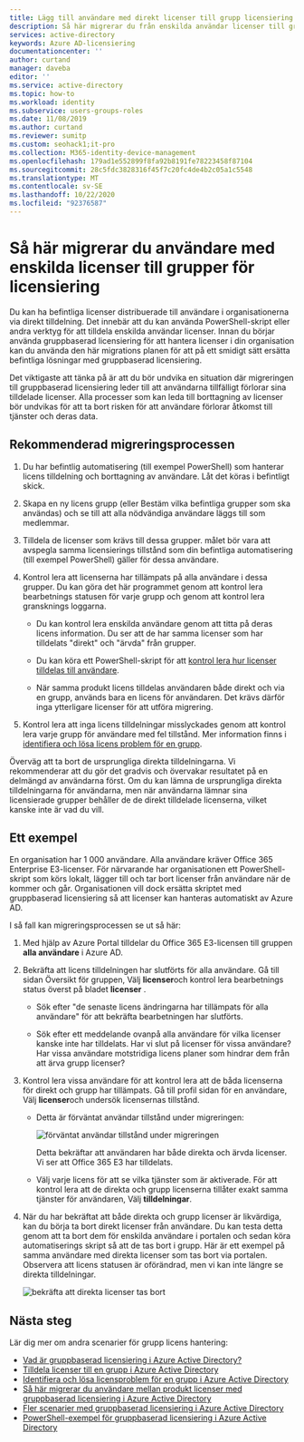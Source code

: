 ```yaml
---
title: Lägg till användare med direkt licenser till grupp licensiering – Azure AD | Microsoft Docs
description: Så här migrerar du från enskilda användar licenser till gruppbaserad licensiering med Azure Active Directory
services: active-directory
keywords: Azure AD-licensiering
documentationcenter: ''
author: curtand
manager: daveba
editor: ''
ms.service: active-directory
ms.topic: how-to
ms.workload: identity
ms.subservice: users-groups-roles
ms.date: 11/08/2019
ms.author: curtand
ms.reviewer: sumitp
ms.custom: seohack1;it-pro
ms.collection: M365-identity-device-management
ms.openlocfilehash: 179ad1e552899f8fa92b8191fe78223458f87104
ms.sourcegitcommit: 28c5fdc3828316f45f7c20fc4de4b2c05a1c5548
ms.translationtype: MT
ms.contentlocale: sv-SE
ms.lasthandoff: 10/22/2020
ms.locfileid: "92376587"
---
```

# <a name="how-to-migrate-users-with-individual-licenses-to-groups-for-licensing"></a>Så här migrerar du användare med enskilda licenser till grupper för licensiering

Du kan ha befintliga licenser distribuerade till användare i organisationerna via direkt tilldelning. Det innebär att du kan använda PowerShell-skript eller andra verktyg för att tilldela enskilda användar licenser. Innan du börjar använda gruppbaserad licensiering för att hantera licenser i din organisation kan du använda den här migrations planen för att på ett smidigt sätt ersätta befintliga lösningar med gruppbaserad licensiering.

Det viktigaste att tänka på är att du bör undvika en situation där migreringen till gruppbaserad licensiering leder till att användarna tillfälligt förlorar sina tilldelade licenser. Alla processer som kan leda till borttagning av licenser bör undvikas för att ta bort risken för att användare förlorar åtkomst till tjänster och deras data.

## <a name="recommended-migration-process"></a>Rekommenderad migreringsprocessen

1. Du har befintlig automatisering (till exempel PowerShell) som hanterar licens tilldelning och borttagning av användare. Låt det köras i befintligt skick.

1. Skapa en ny licens grupp (eller Bestäm vilka befintliga grupper som ska användas) och se till att alla nödvändiga användare läggs till som medlemmar.

1. Tilldela de licenser som krävs till dessa grupper. målet bör vara att avspegla samma licensierings tillstånd som din befintliga automatisering (till exempel PowerShell) gäller för dessa användare.

1. Kontrol lera att licenserna har tillämpats på alla användare i dessa grupper. Du kan göra det här programmet genom att kontrol lera bearbetnings statusen för varje grupp och genom att kontrol lera gransknings loggarna.

   - Du kan kontrol lera enskilda användare genom att titta på deras licens information. Du ser att de har samma licenser som har tilldelats "direkt" och "ärvda" från grupper.

   - Du kan köra ett PowerShell-skript för att [kontrol lera hur licenser tilldelas till användare](licensing-group-advanced.md#use-powershell-to-see-who-has-inherited-and-direct-licenses).

   - När samma produkt licens tilldelas användaren både direkt och via en grupp, används bara en licens för användaren. Det krävs därför inga ytterligare licenser för att utföra migrering.

1. Kontrol lera att inga licens tilldelningar misslyckades genom att kontrol lera varje grupp för användare med fel tillstånd. Mer information finns i [identifiera och lösa licens problem för en grupp](licensing-groups-resolve-problems.md).

Överväg att ta bort de ursprungliga direkta tilldelningarna. Vi rekommenderar att du gör det gradvis och övervakar resultatet på en delmängd av användarna först. Om du kan lämna de ursprungliga direkta tilldelningarna för användarna, men när användarna lämnar sina licensierade grupper behåller de de direkt tilldelade licenserna, vilket kanske inte är vad du vill.

## <a name="an-example"></a>Ett exempel

En organisation har 1 000 användare. Alla användare kräver Office 365 Enterprise E3-licenser. För närvarande har organisationen ett PowerShell-skript som körs lokalt, lägger till och tar bort licenser från användare när de kommer och går. Organisationen vill dock ersätta skriptet med gruppbaserad licensiering så att licenser kan hanteras automatiskt av Azure AD.

I så fall kan migreringsprocessen se ut så här:

1. Med hjälp av Azure Portal tilldelar du Office 365 E3-licensen till gruppen **alla användare** i Azure AD.

1. Bekräfta att licens tilldelningen har slutförts för alla användare. Gå till sidan Översikt för gruppen, Välj **licenser**och kontrol lera bearbetnings status överst på bladet **licenser** .

   - Sök efter "de senaste licens ändringarna har tillämpats för alla användare" för att bekräfta bearbetningen har slutförts.

   - Sök efter ett meddelande ovanpå alla användare för vilka licenser kanske inte har tilldelats. Har vi slut på licenser för vissa användare? Har vissa användare motstridiga licens planer som hindrar dem från att ärva grupp licenser?

1. Kontrol lera vissa användare för att kontrol lera att de båda licenserna för direkt och grupp har tillämpats. Gå till profil sidan för en användare, Välj **licenser**och undersök licensernas tillstånd.

   - Detta är förväntat användar tillstånd under migreringen:

      ![förväntat användar tillstånd under migreringen](./media/licensing-groups-migrate-users/expected-user-state.png)

     Detta bekräftar att användaren har både direkta och ärvda licenser. Vi ser att Office 365 E3 har tilldelats.

   - Välj varje licens för att se vilka tjänster som är aktiverade. För att kontrol lera att de direkta och grupp licenserna tillåter exakt samma tjänster för användaren, Välj **tilldelningar**.

1. När du har bekräftat att både direkta och grupp licenser är likvärdiga, kan du börja ta bort direkt licenser från användare. Du kan testa detta genom att ta bort dem för enskilda användare i portalen och sedan köra automatiserings skript så att de tas bort i grupp. Här är ett exempel på samma användare med direkta licenser som tas bort via portalen. Observera att licens statusen är oförändrad, men vi kan inte längre se direkta tilldelningar.

   ![bekräfta att direkta licenser tas bort](./media/licensing-groups-migrate-users/direct-licenses-removed.png)

## <a name="next-steps"></a>Nästa steg

Lär dig mer om andra scenarier för grupp licens hantering:

- [Vad är gruppbaserad licensiering i Azure Active Directory?](../fundamentals/active-directory-licensing-whatis-azure-portal.md)
- [Tilldela licenser till en grupp i Azure Active Directory](licensing-groups-assign.md)
- [Identifiera och lösa licensproblem för en grupp i Azure Active Directory](licensing-groups-resolve-problems.md)
- [Så här migrerar du användare mellan produkt licenser med gruppbaserad licensiering i Azure Active Directory](licensing-groups-change-licenses.md)
- [Fler scenarier med gruppbaserad licensiering i Azure Active Directory](licensing-group-advanced.md)
- [PowerShell-exempel för gruppbaserad licensiering i Azure Active Directory](licensing-ps-examples.md)
